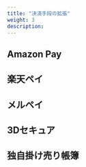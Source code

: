 ```yaml
---
title: "決済手段の拡張"
weight: 3
description: 
---
```


## Amazon Pay
## 楽天ペイ
## メルペイ
## 3Dセキュア
## 独自掛け売り帳簿